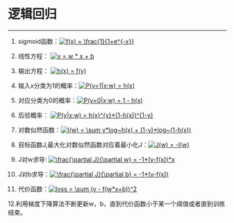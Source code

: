 # 逻辑回归
---
1. sigmoid函数：<a href="https://www.codecogs.com/eqnedit.php?latex=f(x)&space;=&space;\frac{1}{1&plus;e^{-x}}" target="_blank"><img src="https://latex.codecogs.com/gif.latex?f(x)&space;=&space;\frac{1}{1&plus;e^{-x}}" title="f(x) = \frac{1}{1+e^{-x}}" /></a>

2. 线性方程： <a href="https://www.codecogs.com/eqnedit.php?latex=y&space;=&space;w&space;*&space;x&space;&plus;&space;b" target="_blank"><img src="https://latex.codecogs.com/gif.latex?y&space;=&space;w&space;*&space;x&space;&plus;&space;b" title="y = w * x + b" /></a>

3. 输出方程： <a href="https://www.codecogs.com/eqnedit.php?latex=h(x)&space;=&space;f(y)" target="_blank"><img src="https://latex.codecogs.com/gif.latex?h(x)&space;=&space;f(y)" title="h(x) = f(y)" /></a>

4. 输入x分类为1的概率：<a href="https://www.codecogs.com/eqnedit.php?latex=P(y=1|x;w)&space;=&space;h(x)" target="_blank"><img src="https://latex.codecogs.com/gif.latex?P(y=1|x;w)&space;=&space;h(x)" title="P(y=1|x;w) = h(x)" /></a>

5. 对应分类为0的概率：<a href="https://www.codecogs.com/eqnedit.php?latex=P(y=0|x;w)&space;=&space;1&space;-&space;h(x)" target="_blank"><img src="https://latex.codecogs.com/gif.latex?P(y=0|x;w)&space;=&space;1&space;-&space;h(x)" title="P(y=0|x;w) = 1 - h(x)" /></a>

6. 后验概率： <a href="https://www.codecogs.com/eqnedit.php?latex=P(y|x;w)&space;=&space;h(x)^{y}*(1-h(x))^{1-y}" target="_blank"><img src="https://latex.codecogs.com/gif.latex?P(y|x;w)&space;=&space;h(x)^{y}*(1-h(x))^{1-y}" title="P(y|x;w) = h(x)^{y}*(1-h(x))^{1-y}" /></a>

7. 对数似然函数：<a href="https://www.codecogs.com/eqnedit.php?latex=l(w)&space;=&space;\sum&space;y*log~h(x)&space;&plus;&space;(1-y)*log~(1-h(x))" target="_blank"><img src="https://latex.codecogs.com/gif.latex?l(w)&space;=&space;\sum&space;y*log~h(x)&space;&plus;&space;(1-y)*log~(1-h(x))" title="l(w) = \sum y*log~h(x) + (1-y)*log~(1-h(x))" /></a>

8. 目标函数J,最大化对数似然函数对应着最小化J：<a href="https://www.codecogs.com/eqnedit.php?latex=J(w)&space;=&space;-l(w)" target="_blank"><img src="https://latex.codecogs.com/gif.latex?J(w)&space;=&space;-l(w)" title="J(w) = -l(w)" /></a>

9. J对w求导: <a href="https://www.codecogs.com/eqnedit.php?latex=\frac{\partial&space;J}{\partial&space;w}&space;=&space;-1*(y-f(x))*x" target="_blank"><img src="https://latex.codecogs.com/gif.latex?\frac{\partial&space;J}{\partial&space;w}&space;=&space;-1*(y-f(x))*x" title="\frac{\partial J}{\partial w} = -1*(y-f(x))*x" /></a>

10. J对b求导：<a href="https://www.codecogs.com/eqnedit.php?latex=\frac{\partial&space;J}{\partial&space;b}&space;=&space;-1*(y-f(x))" target="_blank"><img src="https://latex.codecogs.com/gif.latex?\frac{\partial&space;J}{\partial&space;b}&space;=&space;-1*(y-f(x))" title="\frac{\partial J}{\partial b} = -1*(y-f(x))" /></a>

11. 代价函数：<a href="https://www.codecogs.com/eqnedit.php?latex=loss&space;=&space;\sum&space;(y&space;-&space;f(w*x&plus;b))^2" target="_blank"><img src="https://latex.codecogs.com/gif.latex?loss&space;=&space;\sum&space;(y&space;-&space;f(w*x&plus;b))^2" title="loss = \sum (y - f(w*x+b))^2" /></a>

12.利用梯度下降算法不断更新w，b，直到代价函数小于某一个阈值或者直到训练结束。
